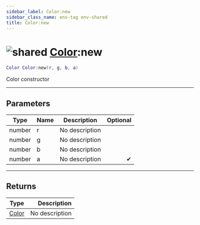 ```yaml
---
sidebar_label: Color:new
sidebar_class_name: env-tag env-shared
title: Color:new
---
```


# <img src='/img/wiki/shared.png' alt='shared' data-tag='env-tag' /> [Color](../color/README.md):new

```lua
Color Color:new(r, g, b, a)
```

Color constructor<br/>

-----------------
## Parameters

| Type   | Name | Description | Optional |
| ------ | ---- | ----------- | -------: |
| number | r | No description |   |
| number | g | No description |   |
| number | b | No description |   |
| number | a | No description | ✔ |

-----------------
## Returns

| Type   | Description |
| ------ | ----------: |
| [Color](../color/README.md) | No description |
